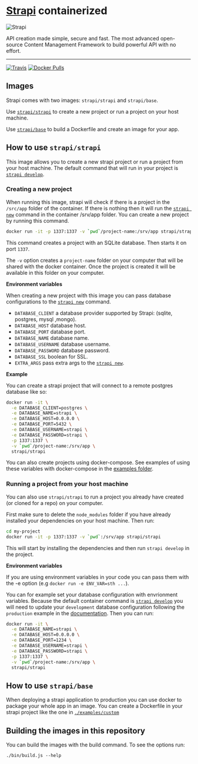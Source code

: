 # [Strapi](https://github.com/strapi/strapi) containerized

![Strapi](https://cldup.com/7umchwdUBh.png)

API creation made simple, secure and fast.
The most advanced open-source Content Management Framework to build powerful API with no effort.

---

[![Travis](https://img.shields.io/travis/strapi/strapi-docker.svg?style=for-the-badge)](https://travis-ci.org/strapi/strapi-docker)
[![Docker Pulls](https://img.shields.io/docker/pulls/strapi/strapi.svg?style=for-the-badge)](https://hub.docker.com/r/strapi/strapi)

## Images

Strapi comes with two images: `strapi/strapi` and `strapi/base`.

Use [`strapi/strapi`](#how-to-use-strapistrapi) to create a new project or run a project on your host machine.

Use [`strapi/base`](#how-to-use-strapibase) to build a Dockerfile and create an image for your app.

## How to use `strapi/strapi`

This image allows you to create a new strapi project or run a project from your host machine. The default command that will run in your project is [`strapi develop`](https://strapi.io/documentation/3.0.0-beta.x/cli/CLI.html#strapi-develop-dev).

### Creating a new project

When running this image, strapi will check if there is a project in the `/src/app` folder of the container. If there is nothing then it will run the [`strapi new`](https://strapi.io/documentation/3.0.0-beta.x/cli/CLI.html#strapi-new) command in the container /srv/app folder. You can create a new project by running this command.

```bash
docker run -it -p 1337:1337 -v `pwd`/project-name:/srv/app strapi/strapi
```

This command creates a project with an SQLite database. Then starts it on port `1337`.

The `-v` option creates a `project-name` folder on your computer that will be shared with the docker container.
Once the project is created it will be available in this folder on your computer.

**Environment variables**

When creating a new project with this image you can pass database configurations to the [`strapi new`](https://strapi.io/documentation/3.0.0-beta.x/cli/CLI.html#strapi-new) command.

- `DATABASE_CLIENT` a database provider supported by Strapi: (sqlite, postgres, mysql ,mongo).
- `DATABASE_HOST` database host.
- `DATABASE_PORT` database port.
- `DATABASE_NAME` database name.
- `DATABASE_USERNAME` database username.
- `DATABASE_PASSWORD` database password.
- `DATABASE_SSL` boolean for SSL.
- `EXTRA_ARGS` pass extra args to the [`strapi new`](https://strapi.io/documentation/3.0.0-beta.x/cli/CLI.html#strapi-new).

**Example**

You can create a strapi project that will connect to a remote postgres database like so:

```bash
docker run -it \
  -e DATABASE_CLIENT=postgres \
  -e DATABASE_NAME=strapi \
  -e DATABASE_HOST=0.0.0.0 \
  -e DATABASE_PORT=5432 \
  -e DATABASE_USERNAME=strapi \
  -e DATABASE_PASSWORD=strapi \
  -p 1337:1337 \
  -v `pwd`/project-name:/srv/app \
  strapi/strapi
```

You can also create projects using docker-compose. See examples of using these variables with docker-compose in the [examples folder](./examples).

### Running a project from your host machine

You can also use `strapi/strapi` to run a project you already have created (or cloned for a repo) on your computer.

First make sure to delete the `node_modules` folder if you have already installed your dependencies on your host machine. Then run:

```bash
cd my-project
docker run -it -p 1337:1337 -v `pwd`:/srv/app strapi/strapi
```

This will start by installing the dependencies and then run `strapi develop` in the project.

**Environment variables**

If you are using environment variables in your code you can pass them with the -e option (e.g `docker run -e ENV_VAR=sth ...`).

You can for example set your database configuration with envrionment variables.
Because the default container command is [`strapi develop`](https://strapi.io/documentation/3.0.0-beta.x/cli/CLI.html#strapi-develop-dev) you will need to update your `development` database configuration following the `production` example in the [documentation](https://strapi.io/documentation/3.0.0-beta.x/concepts/configurations.html#dynamic-configurations). Then you can run:

```bash
docker run -it \
  -e DATABASE_NAME=strapi \
  -e DATABASE_HOST=0.0.0.0 \
  -e DATABASE_PORT=1234 \
  -e DATABASE_USERNAME=strapi \
  -e DATABASE_PASSWORD=strapi \
  -p 1337:1337 \
  -v `pwd`/project-name:/srv/app \
  strapi/strapi
```

## How to use `strapi/base`

When deploying a strapi application to production you can use docker to package your whole app in an image. You can create a Dockerfile in your strapi project like the one in [`./examples/custom`](./examples/custom)

## Building the images in this repository

You can build the images with the build command. To see the options run:

```
./bin/build.js --help
```
